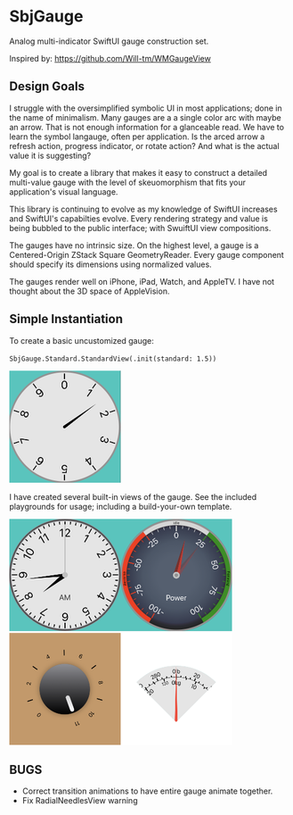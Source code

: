 # SbjGauge

Analog multi-indicator SwiftUI gauge construction set.

Inspired by: https://github.com/Will-tm/WMGaugeView

## Design Goals

I struggle with the oversimplified symbolic UI in most applications; done in the name of minimalism. Many gauges are a a single color arc with maybe an arrow. That is not enough information for a glanceable read. We have to learn the symbol langauge, often per application. Is the arced arrow a refresh action, progress indicator, or rotate action? And what is the actual value it is suggesting?

My goal is to create a library that makes it easy to construct a detailed multi-value gauge with the level of skeuomorphism that fits your application's visual language.

This library is continuing to evolve as my knowledge of SwiftUI increases and SwiftUI's capabilties evolve. Every rendering strategy and value is being bubbled to the public interface; with SwuiftUI view compositions.

The gauges have no intrinsic size. On the highest level, a gauge is a Centered-Origin ZStack Square GeometryReader. Every gauge component should specify its dimensions using normalized values.

The gauges render well on iPhone, iPad, Watch, and AppleTV. I have not thought about the 3D space of AppleVision.

## Simple Instantiation

To create a basic uncustomized gauge:

`SbjGauge.Standard.StandardView(.init(standard: 1.5))`

<img src="Sample-Default.png" alt="Default" width="200">

I have created several built-in views of the gauge. See the included playgrounds for usage; including a build-your-own template.

<img src="Images/Sample-Clock.png" alt="Clock" width="200"><img src="Images/Sample-Power.png" alt="Power" width="200"><img src="Images/Sample-UpTo11.png" alt="UpTo11" width="200"><img src="Images/Sample-Scale.png" alt="Scale" width="200">


## BUGS
- Correct transition animations to have entire gauge animate together.
- Fix RadialNeedlesView warning
